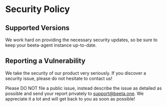 # Security Policy

## Supported Versions

We work hard on providing the necessary security updates, so be sure to keep your beeta-agent instance up-to-date.

## Reporting a Vulnerability

We take the security of our product very seriously. If you discover a security issue, please do not hesitate to contact us!

Please DO NOT file a public issue, instead describe the issue as detailed as possible and send your report privately to support@beeta.one. We appreciate it a lot and will get back to you as soon as possible!
